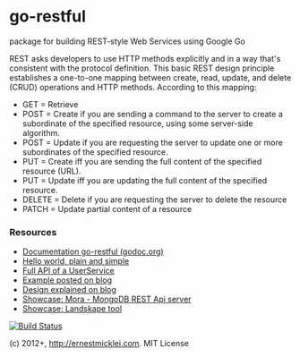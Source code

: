 go-restful
==========

package for building REST-style Web Services using Google Go

REST asks developers to use HTTP methods explicitly and in a way that's consistent with the protocol definition. This basic REST design principle establishes a one-to-one mapping between create, read, update, and delete (CRUD) operations and HTTP methods. According to this mapping:

- GET = Retrieve
- POST = Create if you are sending a command to the server to create a subordinate of the specified resource, using some server-side algorithm.
- POST = Update if you are requesting the server to update one or more subordinates of the specified resource.
- PUT = Create iff you are sending the full content of the specified resource (URL).
- PUT = Update iff you are updating the full content of the specified resource.
- DELETE = Delete if you are requesting the server to delete the resource
- PATCH = Update partial content of a resource
    
### Resources

- [Documentation go-restful (godoc.org)](http://godoc.org/github.com/emicklei/go-restful)
- [Hello world, plain and simple](https://github.com/emicklei/go-restful/tree/master/examples/restful-hello-world.go)  
- [Full API of a UserService](https://github.com/emicklei/go-restful/tree/master/examples/restful-user-service.go) 
- [Example posted on blog](http://ernestmicklei.com/2012/11/24/go-restful-first-working-example/)
- [Design explained on blog](http://ernestmicklei.com/2012/11/11/go-restful-api-design/)
- [Showcase: Mora - MongoDB REST Api server](https://github.com/emicklei/mora)
- [Showcase: Landskape tool](https://github.com/emicklei/landskape)

[![Build Status](https://drone.io/github.com/emicklei/go-restful/status.png)](https://drone.io/github.com/emicklei/go-restful/latest)

(c) 2012+, http://ernestmicklei.com. MIT License